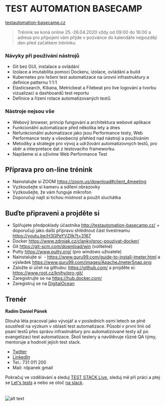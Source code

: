 # TEST AUTOMATION BASECAMP
[testautomation-basecamp.cz](https://www.testautomation-basecamp.cz/)

> Trénink se koná online 25.-26.04.2020 vždy od 09:00 do 16:00 a adresa pro připojení vám přijde v pozvánce do kalendáře nejpozději den před začátkem tréninku.

### Návyky při používání nástrojů
* Git bez GUI, instalace a ovládání
* Izolace a imutabilita pomocí Dockeru, izolace, ovládání a build
* Kubernetes pro řešení test automatizace na úrovni infrastruktury a definice patternu 1:1:1
* Elasticsearch, Kibana, Metricbeat a Filebeat pro live logování a tvorbu vizualizací a dashboardů test reportu
* Definice a řízení rotace automatizovaných testů 

### Nástroje nejsou vše
* Webový browser, princip fungování a architektura webové aplikace
* Funkcionální automatizace před několika lety a dnes
* Nefunkcionální automatizace jako jsou Performance testy, Web Performance testy a všeobecný přehled nad nástroji a používáním
* Metodiky a strategie pro vývoj a udržování automatizovných testů, pro sběr a interpretace dat z testovacího frameworku.
* Napíšeme si a oživíme Web Performance Test

## Příprava pro on-line trénink

* Nainstalujte si ZOOM https://zoom.us/download#client_4meeting
* Vyzkoušejte si kameru a sdílení obrazovky
* Vyzkoušejte, že vám funguje mikrofon
* Doporučuji najít si tichou místnost a použít sluchátka

## Buďte připraveni a projděte si
* Splňujete předpoklady účastníka http://testautomation-basecamp.cz/ + doporučuji jako další přípravu shlédnout část livestreamu https://youtu.be/H3GPeYVZIIk?t=3167
* Docker https://www.zdrojak.cz/clanky/proc-pouzivat-docker/
* Git https://git-scm.com/download/win (volitelné)
* Putty https://www.putty.org/ (pro windows uživatele)
* Nainstalujte si  - https://www.guru99.com/guide-to-install-jmeter.html a výsledek https://www.guru99.com/images/ApacheJmeterSnap.png
* Založte si účet na githubu: https://github.com/ a projděte si:  https://www.root.cz/knihy/pro-git/
* Zaregistrujte se na https://hub.docker.com/
* Zaregistruj se na [DigitalOcean](https://m.do.co/c/d3a11bf7b094)




## Trenér
**Radim Daniel Pánek**

Dlouhá léta pracoval jako vývojář a v posledních osmi letech se plně soustředí na výzkum v oblasti test automatizace. Působí v první linii od psaní testů přes správu infrastruktury pro automatizované testy až po evangelizaci test automatizace. Školí testery a navštěvuje různé QA týmy, mentoruje a hodnotí jejich test stack.

* [Twitter](https://twitter.com/RDPanek)
* [LinkedIn](https://www.linkedin.com/in/rdpanek/) 
* Tel.: 731 011 200
* Mail: rdpanek gmail

Pokračuj ve vzdělávání a sleduj [TEST STACK Live](https://www.youtube.com/c/teststack), sleduj mě při práci a ptej se [Let's tests](https://www.twitch.tv/rdpanek/videos) a nebo se otoč [na slack](http://bit.ly/test-stack).
<br/>
<br/>
<br/>
![alt text](https://www.testautomation-basecamp.cz/tabMini.png "TEST AUTOMATION BASECAMP")
